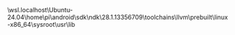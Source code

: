 \\wsl.localhost\Ubuntu-24.04\home\pi\android\sdk\ndk\28.1.13356709\toolchains\llvm\prebuilt\linux-x86_64\sysroot\usr\lib